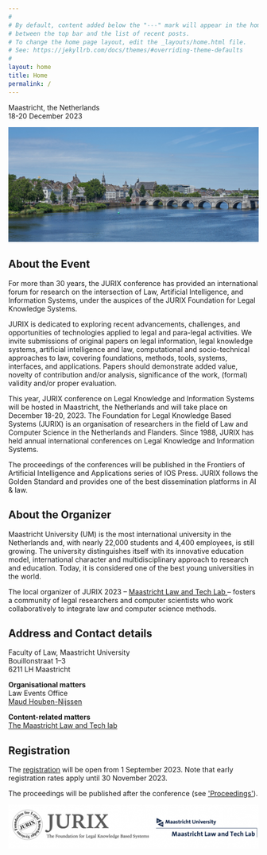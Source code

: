 ```yaml
---
#
# By default, content added below the "---" mark will appear in the home page
# between the top bar and the list of recent posts.
# To change the home page layout, edit the _layouts/home.html file.
# See: https://jekyllrb.com/docs/themes/#overriding-theme-defaults
#
layout: home
title: Home
permalink: /
---
```


Maastricht, the Netherlands<br>
18-20 December 2023

![maastricht](assets/maastricht.jpg)

## About the Event

For more than 30 years, the JURIX conference has provided an international forum for research on the intersection of Law, Artificial Intelligence, and Information Systems, under the auspices of the JURIX Foundation for Legal Knowledge Systems.

JURIX is dedicated to exploring recent advancements, challenges, and opportunities of technologies applied to legal and para-legal activities. We invite submissions of original papers on legal information, legal knowledge systems, artificial intelligence and law, computational and socio-technical approaches to law, covering foundations, methods, tools, systems, interfaces, and applications. Papers should demonstrate added value, novelty of contribution and/or analysis, significance of the work, (formal) validity and/or proper evaluation.

This year, JURIX conference on Legal Knowledge and Information Systems will be hosted in Maastricht, the Netherlands and will take place on December 18-20, 2023. The Foundation for Legal Knowledge Based Systems (JURIX) is an organisation of researchers in the field of Law and Computer Science in the Netherlands and Flanders. Since 1988, JURIX has held annual international conferences on Legal Knowledge and Information Systems.

The proceedings of the conferences will be published in the Frontiers of Artificial Intelligence and Applications series of IOS Press. JURIX follows the Golden Standard and provides one of the best dissemination platforms in AI & law. 

## About the Organizer
Maastricht University (UM) is the most international university in the Netherlands and, with nearly 22,000 students and 4,400 employees, is still growing. The university distinguishes itself with its innovative education model, international character and multidisciplinary approach to research and education. Today, it is considered one of the best young universities in the world. 

The local organizer of JURIX 2023 – [Maastricht Law and Tech Lab ](https://www.maastrichtuniversity.nl/about-um/faculties/law/research/law-and-tech-lab)– fosters a community of legal researchers and computer scientists who work collaboratively to integrate law and computer science methods.

## Address and Contact details
Faculty of Law, Maastricht University<br>
Bouillonstraat 1–3<br>
6211 LH Maastricht

**Organisational matters**<br>
Law Events Office<br>
[Maud Houben-Nijssen](mailto:maud.houben-nijssen@maastrichtuniversity.nl)

**Content-related matters**<br>
[The Maastricht Law and Tech lab](mailto:law-techlab@maastrichtuniversity.nl)

## Registration
The [registration](/registration) will be open from 1 September 2023. Note that early registration rates apply until 30 November 2023.

The proceedings will be published after the conference (see ['Proceedings'](/proceedings)). 

![Banner JURIX](assets/banner.png)
